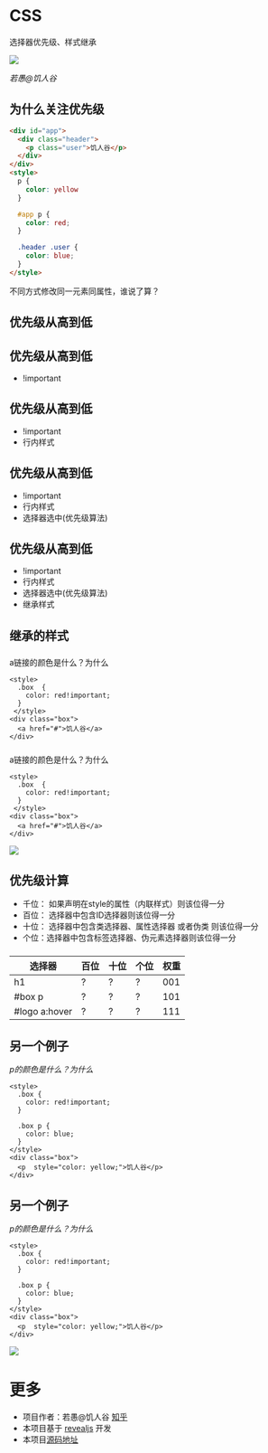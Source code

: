 
# CSS
选择器优先级、样式继承

![](https://imgs.xiedaimala.com/LIjzPBygsVKz98q2eojsADUuyrxX1fUz/%25E9%25A5%25A5%25E4%25BA%25BA%25E8%25B0%25B7%2520logo.png)   <!-- .element: style="height:100px; " --> 


*若愚@饥人谷*


## 为什么关注优先级 

```html [7-9|11-13|15-18]
<div id="app">
  <div class="header">
    <p class="user">饥人谷</p>
  </div>
</div> 
<style>
  p {
    color: yellow
  }

  #app p {
    color: red;
  }

  .header .user {
    color: blue;
  }
</style>
```

不同方式修改同一元素同属性，谁说了算？ <!-- .element:  class="fragment" --> 

## 优先级从高到低
<!-- .slide: data-auto-animate -->


## 优先级从高到低
<!-- .slide: data-auto-animate -->
- !important


## 优先级从高到低
<!-- .slide: data-auto-animate -->
- !important
- 行内样式

## 优先级从高到低
<!-- .slide: data-auto-animate -->
- !important
- 行内样式
- 选择器选中(优先级算法)


## 优先级从高到低
<!-- .slide: data-auto-animate -->
- !important
- 行内样式
- 选择器选中(优先级算法)
- 继承样式

## 继承的样式


### 
<!-- .slide: data-auto-animate -->
a链接的<yellow>颜色</yellow>是什么？为什么

```html[]
<style>
  .box  {
    color: red!important;
  }
 </style>
<div class="box">
  <a href="#">饥人谷</a>
</div>
``` 

### 
<!-- .slide: data-auto-animate  data-background="lightgreen"-->
a链接的<yellow>颜色</yellow>是什么？为什么

```html[]
<style>
  .box  {
    color: red!important;
  }
 </style>
<div class="box">
  <a href="#">饥人谷</a>
</div>
```
![](https://imgs.xiedaimala.com/s54CKVIhDkPDdjCVVEkaw9KAFzrzhBV6/WX20230104-163156%402x.png)   <!-- .element: style="height:200px" --> 
 

## 优先级计算
- 千位： 如果声明在style的属性（内联样式）则该位得一分 <!-- .element: class="fragment"  -->
- 百位： 选择器中包含ID选择器则该位得一分 <!-- .element: class="fragment" -->
- 十位： 选择器中包含类选择器、属性选择器 或者伪类 则该位得一分 <!-- .element: class="fragment" -->
- 个位：选择器中包含标签选择器、伪元素选择器则该位得一分  <!-- .element: class="fragment" style="color:yellow"--> 

### 
| 选择器   | 百位 |十位|个位 | 权重  |
| ---     | --- | --- | --- | ---  |
| h1      | ?   | ?   |  ?  | 001 <!-- .element:  class="fragment" -->  |
| #box p  | ?  | ?   |  ? | 101 <!-- .element:  class="fragment" -->  | 
|#logo a:hover| ? | ? |  ?  | 111 <!-- .element:  class="fragment" -->  |







## 另一个例子
<!-- .slide: data-auto-animate -->
*p的<yellow>颜色</yellow>是什么？为什么*

```html[]
<style>
  .box {
    color: red!important;
  }
  
  .box p {
    color: blue;
  }
</style>
<div class="box">
  <p  style="color: yellow;">饥人谷</p>
</div>
```
 


## 另一个例子
<!-- .slide: data-auto-animate class="column-2"-->

*p的<yellow>颜色</yellow>是什么？为什么*

```html[]
<style>
  .box {
    color: red!important;
  }
  
  .box p {
    color: blue;
  }
</style>
<div class="box">
  <p  style="color: yellow;">饥人谷</p>
</div>
```

![](https://imgs.xiedaimala.com/QX2cB2w92WCtYJQrhKsvItshnz5YvlEJ/WX20230104-170804%402x.png)<!-- .element: style="height:200px;margin-top:20%;" -->

# 更多
- 项目作者：若愚@饥人谷 [知乎](https://www.zhihu.com/people/jirengu-ruo-yu)
- 本项目基于 [revealjs](https://revealjs.com/) 开发
- 本项目[源码地址](https://github.com/jirengu/new-oneslide)



